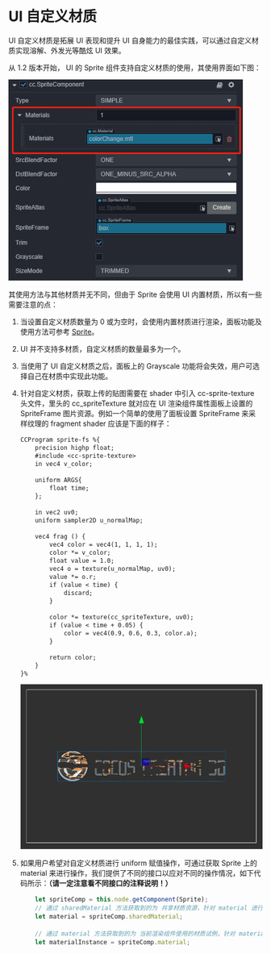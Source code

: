 # UI 自定义材质

UI 自定义材质是拓展 UI 表现和提升 UI 自身能力的最佳实践，可以通过自定义材质实现溶解、外发光等酷炫 UI 效果。

从 1.2 版本开始， UI 的 Sprite 组件支持自定义材质的使用，其使用界面如下图：

![UIMaterial](ui-material/UIMaterial.png)

其使用方法与其他材质并无不同，但由于 Sprite 会使用 UI 内置材质，所以有一些需要注意的点：

1. 当设置自定义材质数量为 0 或为空时，会使用内置材质进行渲染，面板功能及使用方法可参考 [Sprite](../editor/sprite.md)。
2. UI 并不支持多材质，自定义材质的数量最多为一个。
3. 当使用了 UI 自定义材质之后，面板上的 Grayscale 功能将会失效，用户可选择自己在材质中实现此功能。
4. 针对自定义材质，获取上传的贴图需要在 shader 中引入 cc-sprite-texture 头文件，里头的 cc_spriteTexture 就对应在 UI 渲染组件属性面板上设置的 SpriteFrame 图片资源。例如一个简单的使用了面板设置 SpriteFrame 来采样纹理的 fragment shader 应该是下面的样子：

    ```
    CCProgram sprite-fs %{
        precision highp float;
        #include <cc-sprite-texture>
        in vec4 v_color;

        uniform ARGS{
            float time;
        };

        in vec2 uv0;
        uniform sampler2D u_normalMap;

        vec4 frag () {
            vec4 color = vec4(1, 1, 1, 1);
            color *= v_color;
            float value = 1.0;
            vec4 o = texture(u_normalMap, uv0);
            value *= o.r;
            if (value < time) {
                discard;
            }

            color *= texture(cc_spriteTexture, uv0);
            if (value < time + 0.05) {
                color = vec4(0.9, 0.6, 0.3, color.a);
            }

            return color;
        }
    }%
    ```

    ![dissolve](ui-material/dissolve.png)

5. 如果用户希望对自定义材质进行 uniform 赋值操作，可通过获取 Sprite 上的 material 来进行操作，我们提供了不同的接口以应对不同的操作情况，如下代码所示：**（请一定注意看不同接口的注释说明！）**

    ```ts
        let spriteComp = this.node.getComponent(Sprite);
        // 通过 sharedMaterial 方法获取到的为 共享材质资源，针对 material 进行的操作将会影响到所有使用此材质的渲染对象
        let material = spriteComp.sharedMaterial;

        // 通过 material 方法获取到的为 当前渲染组件使用的材质试例，针对 material Instance 进行的操作只会对当前组件产生影响
        let materialInstance = spriteComp.material;

    ```
